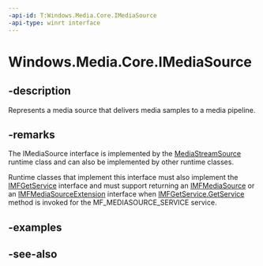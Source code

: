 ```yaml
---
-api-id: T:Windows.Media.Core.IMediaSource
-api-type: winrt interface
---
```


<!-- Interface syntax.
public interface IMediaSource : 
-->

# Windows.Media.Core.IMediaSource

## -description
Represents a media source that delivers media samples to a media pipeline.

## -remarks
The IMediaSource interface is implemented by the [MediaStreamSource](mediastreamsource.md) runtime class and can also be implemented by other runtime classes.

Runtime classes that implement this interface must also implement the [IMFGetService](https://msdn.microsoft.com/library/windows/desktop/ms694261.aspx) interface and must support returning an [IMFMediaSource](https://msdn.microsoft.com/library/windows/desktop/ms700189.aspx) or an [IMFMediaSourceExtension](https://msdn.microsoft.com/library/windows/desktop/dn280726.aspx) interface when [IMFGetService.GetService](https://msdn.microsoft.com/library/windows/desktop/ms696978.aspx) method is invoked for the MF_MEDIASOURCE_SERVICE service.

## -examples

## -see-also
